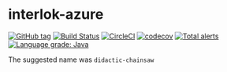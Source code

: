 # interlok-azure

[![GitHub tag](https://img.shields.io/github/tag/adaptris/interlok-azure.svg)](https://github.com/adaptris/interlok-azure/tags) [![Build Status](https://travis-ci.org/adaptris/interlok-azure.svg?branch=develop)](https://travis-ci.com/adaptris/interlok-azure) [![CircleCI](https://circleci.com/gh/adaptris/interlok-azure/tree/develop.svg?style=svg)](https://circleci.com/gh/adaptris/interlok-azure/tree/develop) [![codecov](https://codecov.io/gh/adaptris/interlok-azure/branch/develop/graph/badge.svg)](https://codecov.io/gh/adaptris/interlok-azure) [![Total alerts](https://img.shields.io/lgtm/alerts/g/adaptris/interlok-azure.svg?logo=lgtm&logoWidth=18)](https://lgtm.com/projects/g/adaptris/interlok-azure/alerts/) [![Language grade: Java](https://img.shields.io/lgtm/grade/java/g/adaptris/interlok-azure.svg?logo=lgtm&logoWidth=18)](https://lgtm.com/projects/g/adaptris/interlok-azure/context:java)

The suggested name was `didactic-chainsaw`


